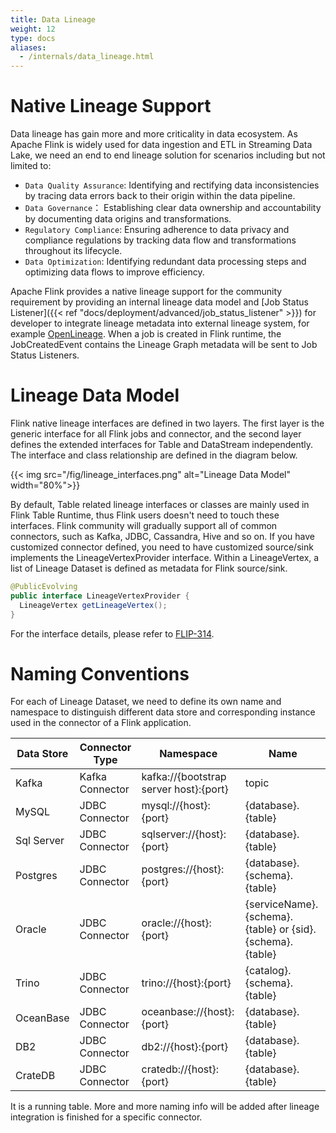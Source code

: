 ```yaml
---
title: Data Lineage
weight: 12
type: docs
aliases:
  - /internals/data_lineage.html
---
```

<!--
Licensed to the Apache Software Foundation (ASF) under one
or more contributor license agreements.  See the NOTICE file
distributed with this work for additional information
regarding copyright ownership.  The ASF licenses this file
to you under the Apache License, Version 2.0 (the
"License"); you may not use this file except in compliance
with the License.  You may obtain a copy of the License at

  http://www.apache.org/licenses/LICENSE-2.0

Unless required by applicable law or agreed to in writing,
software distributed under the License is distributed on an
"AS IS" BASIS, WITHOUT WARRANTIES OR CONDITIONS OF ANY
KIND, either express or implied.  See the License for the
specific language governing permissions and limitations
under the License.
-->

# Native Lineage Support
Data lineage has gain more and more criticality in data ecosystem. As Apache Flink is widely used for data ingestion and ETL in Streaming Data Lake, we need 
an end to end lineage solution for scenarios including but not limited to:
  - `Data Quality Assurance`: Identifying and rectifying data inconsistencies by tracing data errors back to their origin within the data pipeline.
  - `Data Governance`： Establishing clear data ownership and accountability by documenting data origins and transformations.
  - `Regulatory Compliance`: Ensuring adherence to data privacy and compliance regulations by tracking data flow and transformations throughout its lifecycle.
  - `Data Optimization`: Identifying redundant data processing steps and optimizing data flows to improve efficiency.

Apache Flink provides a native lineage support for the community requirement by providing an internal lineage data model and [Job Status Listener]({{< ref "docs/deployment/advanced/job_status_listener" >}}) for
developer to integrate lineage metadata into external lineage system, for example [OpenLineage](https://openlineage.io). When a job is created in Flink runtime, the JobCreatedEvent 
contains the Lineage Graph metadata will be sent to Job Status Listeners.

# Lineage Data Model
Flink native lineage interfaces are defined in two layers. The first layer is the generic interface for all Flink jobs and connector, and the second layer defines
the extended interfaces for Table and DataStream independently. The interface and class relationship are defined in the diagram below.

{{< img src="/fig/lineage_interfaces.png" alt="Lineage Data Model" width="80%">}}

By default, Table related lineage interfaces or classes are mainly used in Flink Table Runtime, thus Flink users doesn't need to touch these interfaces. Flink community will gradually support all
of common connectors, such as Kafka, JDBC, Cassandra, Hive and so on. If you have customized connector defined, you need to have customized source/sink implements the LineageVertexProvider interface.
Within a LineageVertex, a list of Lineage Dataset is defined as metadata for Flink source/sink. 


```java
@PublicEvolving
public interface LineageVertexProvider {
  LineageVertex getLineageVertex();
}
```

For the interface details, please refer to [FLIP-314](https://cwiki.apache.org/confluence/display/FLINK/FLIP-314%3A+Support+Customized+Job+Lineage+Listener).

# Naming Conventions
For each of Lineage Dataset, we need to define its own name and namespace to distinguish different data store and corresponding instance used in the connector of a Flink application. 

| Data Store | Connector Type  | Namespace                              | Name                                                     | 
|------------|-----------------|----------------------------------------|----------------------------------------------------------|
| Kafka      | Kafka Connector | kafka://{bootstrap server host}:{port} | topic                                                    |
| MySQL      | JDBC Connector  | mysql://{host}:{port}                  | {database}.{table}                                       | 
| Sql Server | JDBC Connector  | sqlserver://{host}:{port}              | {database}.{table}                                       | 
| Postgres   | JDBC Connector  | postgres://{host}:{port}               | {database}.{schema}.{table}                              | 
| Oracle     | JDBC Connector  | oracle://{host}:{port}                 | {serviceName}.{schema}.{table} or {sid}.{schema}.{table} | 
| Trino      | JDBC Connector  | trino://{host}:{port}                  | {catalog}.{schema}.{table}                               | 
| OceanBase  | JDBC Connector  | oceanbase://{host}:{port}              | {database}.{table}                                       | 
| DB2        | JDBC Connector  | db2://{host}:{port}                    | {database}.{table}                                       | 
| CrateDB    | JDBC Connector  | cratedb://{host}:{port}                | {database}.{table}                                       | 

It is a running table. More and more naming info will be added after lineage integration is finished for a specific connector.
